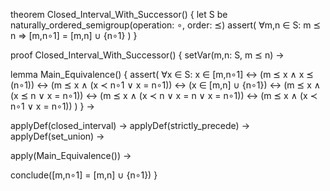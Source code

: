 theorem Closed_Interval_With_Successor() {
  let S be naturally_ordered_semigroup(operation: ∘, order: ⪯)
  assert(
    ∀m,n ∈ S: m ⪯ n ⇒ [m,n∘1] = [m,n] ∪ {n∘1}
  )
}

proof Closed_Interval_With_Successor() {
  setVar(m,n: S, m ⪯ n) →
  
  lemma Main_Equivalence() {
    assert(
      ∀x ∈ S: x ∈ [m,n∘1] ↔
      (m ⪯ x ∧ x ⪯ (n∘1)) ↔
      (m ⪯ x ∧ (x ≺ n∘1 ∨ x = n∘1)) ↔
      (x ∈ [m,n] ∪ {n∘1}) ↔
      (m ⪯ x ∧ (x ⪯ n ∨ x = n∘1)) ↔
      (m ⪯ x ∧ (x ≺ n ∨ x = n ∨ x = n∘1)) ↔
      (m ⪯ x ∧ (x ≺ n∘1 ∨ x = n∘1))
    )
  } →
  
  applyDef(closed_interval) →
  applyDef(strictly_precede) →
  applyDef(set_union) →
  
  apply(Main_Equivalence()) →
  
  conclude([m,n∘1] = [m,n] ∪ {n∘1})
}